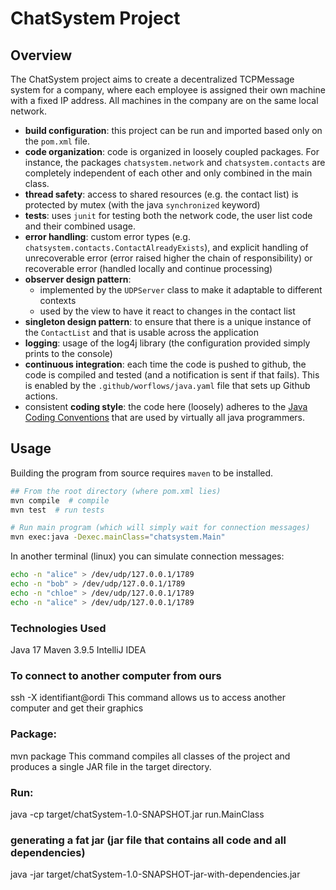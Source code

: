 # ChatSystem Project

## Overview
The ChatSystem project aims to create a decentralized TCPMessage system for a company, where each employee is assigned their own machine with a fixed IP address. 
All machines in the company are on the same local network.

- **build configuration**: this project can be run and imported based only on the `pom.xml` file.
- **code organization**: code is organized in loosely coupled packages. For instance, the packages `chatsystem.network` and `chatsystem.contacts` are completely independent of each other and only combined in the main class.
- **thread safety**: access to shared resources (e.g. the contact list) is protected by mutex (with the java `synchronized` keyword)
- **tests**: uses `junit` for testing both the network code, the user list code and their combined usage.
- **error handling**: custom error types (e.g. `chatsystem.contacts.ContactAlreadyExists`), and explicit handling of unrecoverable error (error raised higher the chain of responsibility) or recoverable error (handled locally and continue processing)
- **observer design pattern**:
    - implemented by the `UDPServer` class to make it adaptable to different contexts
    - used by the view to have it react to changes in the contact list
- **singleton design pattern**: to ensure that there is a unique instance of the `ContactList` and that is usable across the application
- **logging**: usage of the log4j library (the configuration provided simply prints to the console)
- **continuous integration**: each time the code is pushed to github, the code is compiled and tested (and a notification is sent if that fails). This is enabled by the `.github/worflows/java.yaml` file that sets up Github actions.
- consistent **coding style**: the code here (loosely) adheres to the [Java Coding Conventions](https://www.oracle.com/java/technologies/javase/codeconventions-namingconventions.html) that are used by virtually all java programmers.


## Usage

Building the program from source requires `maven` to be installed.

```sh
## From the root directory (where pom.xml lies)
mvn compile  # compile 
mvn test  # run tests

# Run main program (which will simply wait for connection messages)
mvn exec:java -Dexec.mainClass="chatsystem.Main" 
```
In another terminal (linux) you can simulate connection messages:
```sh
echo -n "alice" > /dev/udp/127.0.0.1/1789
echo -n "bob" > /dev/udp/127.0.0.1/1789
echo -n "chloe" > /dev/udp/127.0.0.1/1789
echo -n "alice" > /dev/udp/127.0.0.1/1789
```

### Technologies Used
Java 17
Maven 3.9.5
IntelliJ IDEA

### To connect to another computer from ours
ssh -X identifiant@ordi
This command allows us to access another computer and get their graphics

### Package:
mvn package
This command compiles all classes of the project and produces a single JAR file in the target directory.

### Run:
java -cp target/chatSystem-1.0-SNAPSHOT.jar run.MainClass

### generating a fat jar (jar file that contains all code and all dependencies)
java -jar target/chatSystem-1.0-SNAPSHOT-jar-with-dependencies.jar
